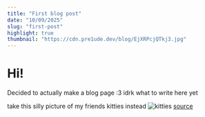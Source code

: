 ```yaml
---
title: "First blog post"
date: "10/09/2025"
slug: "first-post"
highlight: true
thumbnail: "https://cdn.pre1ude.dev/blog/EjXRPcjQTkj3.jpg"
---
```


# Hi!
Decided to actually make a blog page :3
idrk what to write here yet

take this silly picture of my friends kitties instead
![kitties](https://cdn.pre1ude.dev/blog/EjXRPcjQTkj3.jpg)
[source](https://cdn.pre1ude.dev/blog/EjXRPcjQTkj3.jpg)
